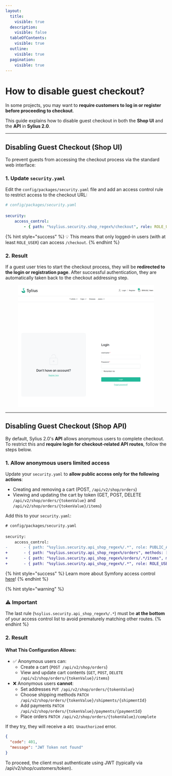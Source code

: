 ```yaml
---
layout:
  title:
    visible: true
  description:
    visible: false
  tableOfContents:
    visible: true
  outline:
    visible: true
  pagination:
    visible: true
---
```


# How to disable guest checkout?

In some projects, you may want to **require customers to log in or register before proceeding to checkout**.

This guide explains how to disable guest checkout in both the **Shop UI** and the **API** in **Sylius 2.0**.

***

## Disabling Guest Checkout (Shop UI)

To prevent guests from accessing the checkout process via the standard web interface:

### 1.  Update `security.yaml`

Edit the `config/packages/security.yaml` file and add an access control rule to restrict access to the checkout URL:

```yaml
# config/packages/security.yaml

security:
    access_control:
        - { path: "%sylius.security.shop_regex%/checkout", role: ROLE_USER }
```

{% hint style="success" %}
💡 This means that only logged-in users (with at least `ROLE_USER`) can access `/checkout`.
{% endhint %}

### 2. Result

If a guest user tries to start the checkout process, they will be **redirected to the login or registration page**. After successful authentication, they are automatically taken back to the checkout addressing step.

<figure><img src="../../.gitbook/assets/image (68).png" alt=""><figcaption></figcaption></figure>

***

## Disabling Guest Checkout (Shop API)

By default, Sylius 2.0's **API** allows anonymous users to complete checkout. To restrict this and **require login for checkout-related API routes**, follow the steps below.

### 1. Allow anonymous users limited access

Update your `security.yaml` to **allow public access only for the following actions**:

* Creating and removing a cart (POST,  `/api/v2/shop/orders`)
* Viewing and updating the cart by token (GET, POST, DELETE `/api/v2/shop/orders/{tokenValue}` and `/api/v2/shop/orders/{tokenValue}/items`)

Add this to your `security.yaml`:

```diff
# config/packages/security.yaml

security:
    access_control:
-       - { path: "%sylius.security.api_shop_regex%/.*", role: PUBLIC_ACCESS }       
+       - { path: "%sylius.security.api_shop_regex%/orders", methods: [POST, GET, DELETE], role: PUBLIC_ACCESS }
+       - { path: "%sylius.security.api_shop_regex%/orders/.*/items", methods: [POST, GET, DELETE], role: PUBLIC_ACCESS }
+       - { path: "%sylius.security.api_shop_regex%/.*", role: ROLE_USER }
```

{% hint style="success" %}
Learn more about Symfony access control [here](https://symfony.com/doc/current/security/access_control.html)!
{% endhint %}

{% hint style="warning" %}
### ⚠️ Important

The last rule (`%sylius.security.api_shop_regex%/.*`) must be **at the bottom** of your access control list to avoid prematurely matching other routes.
{% endhint %}

### 2. Result

#### What This Configuration Allows:

* ✅ Anonymous users can:
  * Create a cart (`POST /api/v2/shop/orders`)
  * View and update cart contents (`GET`, `POST`, `DELETE /api/v2/shop/orders/{tokenValue}/items`)
* ❌ Anonymous users **cannot**:
  * Set addresses `PUT /api/v2/shop/orders/{tokenValue}`
  * Choose shipping methods `PATCH /api/v2/shop/orders/{tokenValue}/shipments/{shipmentId}`
  * Add payments `PATCH /api/v2/shop/orders/{tokenValue}/payments/{paymentId}`
  * Place orders `PATCH /api/v2/shop/orders/{tokenValue}/complete`

If they try, they will receive a `401 Unauthorized` error.

```json
{
  "code": 401,
  "message": "JWT Token not found"
}
```

To proceed, the client must authenticate using JWT (typically via /api/v2/shop/customers/token).
